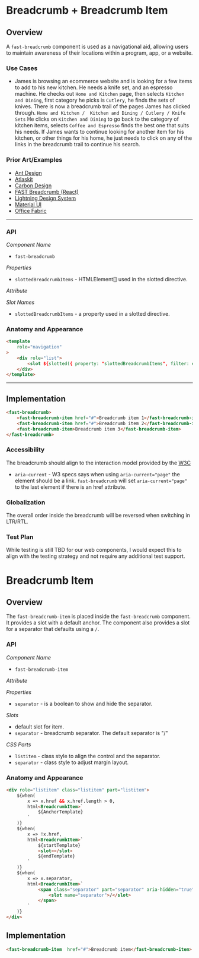 # Breadcrumb + Breadcrumb Item

## Overview
A `fast-breadcrumb` component is used as a navigational aid, allowing users to maintain awareness of their locations within a program, app, or a website.

### Use Cases
- James is browsing an ecommerce website and is looking for a few items to add to his new kitchen. He needs a knife set, and an espresso machine. He checks out `Home and Kitchen` page, then selects `Kitchen and Dining`, first category he picks is `Cutlery`, he finds the sets of knives. There is now a breadcrumb trail of the pages James has clicked through. `Home and Kitchen /  Kitchen and Dining / Cutlery / Knife Sets`
He clicks on `Kitchen and Dining` to go back to the category of kitchen items, selects `Coffee and Espresso` finds the best one that suits his needs. If James wants to continue looking for another item for his kitchen, or other things for his home, he just needs to click on any of the links in the breadcrumb trail to continue his search.

### Prior Art/Examples
- [Ant Design](https://ant.design/components/breadcrumb/)
- [Atlaskit](https://atlaskit.atlassian.com/packages/core/breadcrumbs)
- [Carbon Design](https://www.carbondesignsystem.com/components/breadcrumb/code/)
- [FAST Breadcrumb (React)](https://www.npmjs.com/package/@microsoft/fast-components-react-msft)
- [Lightning Design System](https://www.lightningdesignsystem.com/components/breadcrumbs/#site-main-content)
- [Material UI](https://material-ui.com/components/breadcrumbs/)
- [Office Fabric](https://developer.microsoft.com/en-us/fluentui#/controls/web/breadcrumb)

---

### API

*Component Name*
- `fast-breadcrumb`

*Properties*
- `slottedBreadcrumbItems` - HTMLElement[] used in the slotted directive.

*Attribute*

*Slot Names*
- `slottedBreadcrumbItems` - a property used in a slotted directive.

### Anatomy and Appearance

```html
<template
    role="navigation"
>
    <div role="list">
        <slot ${slotted({ property: "slottedBreadcrumbItems", filter: elements() })}></slot>
    </div>
</template>
```

---

## Implementation

```html
<fast-breadcrumb>
    <fast-breadcrumb-item href="#">Breadcrumb item 1</fast-breadcrumb-item>
    <fast-breadcrumb-item href="#">Breadcrumb item 2</fast-breadcrumb-item>
    <fast-breadcrumb-item>Breadcrumb item 3</fast-breadcrumb-item>
</fast-breadcrumb>
```

### Accessibility

The breadcrumb should align to the interaction model provided by the [W3C](https://www.w3.org/TR/wai-aria-practices/#breadcrumb)
- `aria-current` - W3 specs says when using `aria-current="page"` the element should be a link. `fast-breadcrumb` will set `aria-current="page"` to the last element if there is an href attribute.

### Globalization

The overall order inside the breadcrumb will be reversed when switching in LTR/RTL.

### Test Plan

While testing is still TBD for our web components, I would expect this to align with the testing strategy and not require any additional test support.



# Breadcrumb Item

## Overview

The `fast-breadcrumb-item` is placed inside the `fast-breadcrumb` component. It provides a slot with a default anchor. The component also provides a slot for a separator that defaults using a `/`.

### API

*Component Name*
- `fast-breadcrumb-item`

*Attribute*

*Properties*
- `separator` - is a boolean to show and hide the separator.

*Slots*
- default slot for item.
- `separator` - breadcrumb separator. The default separator is "/"

*CSS Parts*
- `listitem` - class style to align the control and the separator.
- `separator` - class style to adjust margin layout.

### Anatomy and Appearance

```html
<div role="listitem" class="listitem" part="listitem">
    ${when(
        x => x.href && x.href.length > 0,
        html<BreadcrumbItem>`
            ${AnchorTemplate}
        `
    )}
    ${when(
        x => !x.href,
        html<BreadcrumbItem>`
            ${startTemplate}
            <slot></slot>
            ${endTemplate}
        `
    )}
    ${when(
        x => x.separator,
        html<BreadcrumbItem>`
            <span class="separator" part="separator" aria-hidden="true">
                <slot name="separator">/</slot>
            </span>
        `
    )}
</div>
```

## Implementation

```html
<fast-breadcrumb-item  href="#">Breadcrumb item</fast-breadcrumb-item>
```
